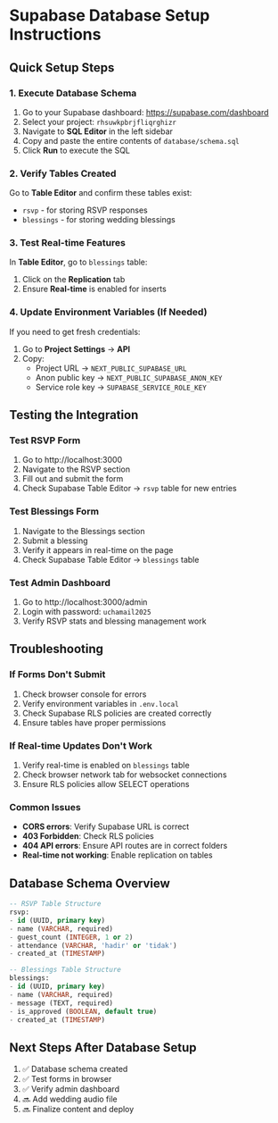 # Supabase Database Setup Instructions

## Quick Setup Steps

### 1. Execute Database Schema
1. Go to your Supabase dashboard: https://supabase.com/dashboard
2. Select your project: `rhsuwkpbrjfliqrghizr`
3. Navigate to **SQL Editor** in the left sidebar
4. Copy and paste the entire contents of `database/schema.sql`
5. Click **Run** to execute the SQL

### 2. Verify Tables Created
Go to **Table Editor** and confirm these tables exist:
- `rsvp` - for storing RSVP responses
- `blessings` - for storing wedding blessings

### 3. Test Real-time Features
In **Table Editor**, go to `blessings` table:
1. Click on the **Replication** tab
2. Ensure **Real-time** is enabled for inserts

### 4. Update Environment Variables (If Needed)
If you need to get fresh credentials:
1. Go to **Project Settings** → **API**
2. Copy:
   - Project URL → `NEXT_PUBLIC_SUPABASE_URL`
   - Anon public key → `NEXT_PUBLIC_SUPABASE_ANON_KEY`
   - Service role key → `SUPABASE_SERVICE_ROLE_KEY`

## Testing the Integration

### Test RSVP Form
1. Go to http://localhost:3000
2. Navigate to the RSVP section
3. Fill out and submit the form
4. Check Supabase Table Editor → `rsvp` table for new entries

### Test Blessings Form
1. Navigate to the Blessings section
2. Submit a blessing
3. Verify it appears in real-time on the page
4. Check Supabase Table Editor → `blessings` table

### Test Admin Dashboard
1. Go to http://localhost:3000/admin
2. Login with password: `uchamail2025`
3. Verify RSVP stats and blessing management work

## Troubleshooting

### If Forms Don't Submit
1. Check browser console for errors
2. Verify environment variables in `.env.local`
3. Check Supabase RLS policies are created correctly
4. Ensure tables have proper permissions

### If Real-time Updates Don't Work
1. Verify real-time is enabled on `blessings` table
2. Check browser network tab for websocket connections
3. Ensure RLS policies allow SELECT operations

### Common Issues
- **CORS errors**: Verify Supabase URL is correct
- **403 Forbidden**: Check RLS policies
- **404 API errors**: Ensure API routes are in correct folders
- **Real-time not working**: Enable replication on tables

## Database Schema Overview

```sql
-- RSVP Table Structure
rsvp:
- id (UUID, primary key)
- name (VARCHAR, required)
- guest_count (INTEGER, 1 or 2)
- attendance (VARCHAR, 'hadir' or 'tidak')
- created_at (TIMESTAMP)

-- Blessings Table Structure  
blessings:
- id (UUID, primary key)
- name (VARCHAR, required)
- message (TEXT, required)
- is_approved (BOOLEAN, default true)
- created_at (TIMESTAMP)
```

## Next Steps After Database Setup
1. ✅ Database schema created
2. ✅ Test forms in browser
3. ✅ Verify admin dashboard
4. 🔜 Add wedding audio file
5. 🔜 Finalize content and deploy

